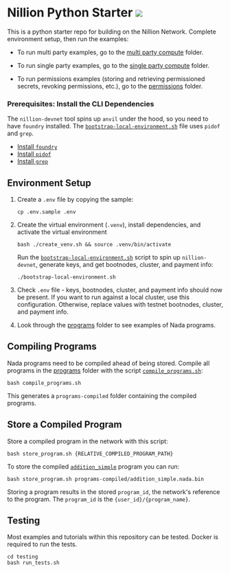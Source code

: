 # Nillion Python Starter <a href="https://github.com/NillionNetwork/nillion-python-starter/blob/main/LICENSE"><img src="https://img.shields.io/badge/license-MIT-blue.svg"></a> 
 
This is a python starter repo for building on the Nillion Network. Complete environment setup, then run the examples:

- To run multi party examples, go to the [multi party compute](examples_and_tutorials/core_concept_multi_party_compute) folder.

- To run single party examples, go to the [single party compute](examples_and_tutorials/core_concept_single_party_compute) folder.

- To run permissions examples (storing and retrieving permissioned secrets, revoking permissions, etc.), go to the [permissions](examples_and_tutorials/core_concept_permissions) folder.

### Prerequisites: Install the CLI Dependencies

The `nillion-devnet` tool spins up `anvil` under the hood, so you need to have `foundry` installed. The [`bootstrap-local-environment.sh`](./bootstrap-local-environment.sh) file uses `pidof` and `grep`.

- [Install `foundry`](https://book.getfoundry.sh/getting-started/installation)
- [Install `pidof`](https://command-not-found.com/pidof)
- [Install `grep`](https://command-not-found.com/grep)

## Environment Setup

1. Create a `.env` file by copying the sample:

   ```shell
   cp .env.sample .env
   ```

2. Create the virtual environment (`.venv`), install dependencies, and activate the virtual environment

   ```shell
   bash ./create_venv.sh && source .venv/bin/activate
   ```

   Run the [`bootstrap-local-environment.sh`](./bootstrap-local-environment.sh) script to spin up `nillion-devnet`, generate keys, and get bootnodes, cluster, and payment info:

   ```shell
   ./bootstrap-local-environment.sh
   ```

3. Check `.env` file - keys, bootnodes, cluster, and payment info should now be present. If you want to run against a local cluster, use this configuration. Otherwise, replace values with testnet bootnodes, cluster, and payment info.

4. Look through the [programs](./programs/) folder to see examples of Nada programs.

## Compiling Programs

Nada programs need to be compiled ahead of being stored. Compile all programs in the [programs](./programs/) folder with the script [`compile_programs.sh`](./compile_programs.sh):

```shell
bash compile_programs.sh
```

This generates a `programs-compiled` folder containing the compiled programs.

## Store a Compiled Program

Store a compiled program in the network with this script:

```shell
bash store_program.sh {RELATIVE_COMPILED_PROGRAM_PATH}
```

To store the compiled [`addition_simple`](./programs/addition_simple.py) program you can run:

```shell
bash store_program.sh programs-compiled/addition_simple.nada.bin
```

Storing a program results in the stored `program_id`, the network's reference to the program. The `program_id` is the `{user_id}/{program_name}`.

## Testing

Most examples and tutorials within this repository can be tested. Docker is required to run the tests.

```shell
cd testing
bash run_tests.sh
```
